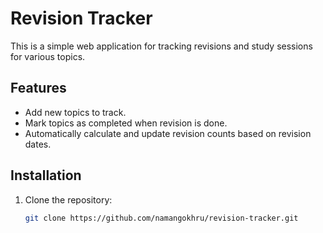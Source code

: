 # Revision Tracker

This is a simple web application for tracking revisions and study sessions for various topics.

## Features

- Add new topics to track.
- Mark topics as completed when revision is done.
- Automatically calculate and update revision counts based on revision dates.

## Installation

1. Clone the repository:
   ```bash
   git clone https://github.com/namangokhru/revision-tracker.git

